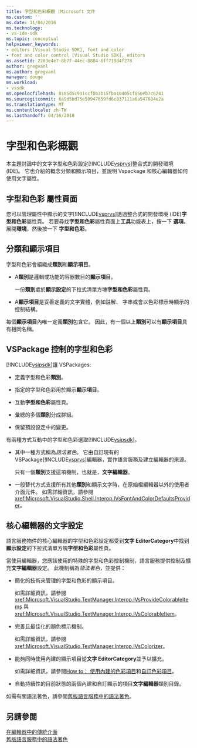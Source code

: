 ```yaml
---
title: 字型和色彩概觀 |Microsoft 文件
ms.custom: ''
ms.date: 11/04/2016
ms.technology:
- vs-ide-sdk
ms.topic: conceptual
helpviewer_keywords:
- editors [Visual Studio SDK], font and color
- font and color control [Visual Studio SDK], editors
ms.assetid: 2203e4e7-8b7f-44ec-8884-6ff718d4f278
author: gregvanl
ms.author: gregvanl
manager: douge
ms.workload:
- vssdk
ms.openlocfilehash: 8185d5c931ccf0b3b15fba10405cf050eb7c6241
ms.sourcegitcommit: 6a9d5bd75e50947659fd6c837111a6a547884e2a
ms.translationtype: MT
ms.contentlocale: zh-TW
ms.lasthandoff: 04/16/2018
---
```

# <a name="font-and-color-overview"></a>字型和色彩概觀
本主題討論中的文字字型和色彩設定[!INCLUDE[vsprvs](../code-quality/includes/vsprvs_md.md)]整合式的開發環境 (IDE)。 它也介紹的概念分類和顯示項目，並說明 Vspackage 和核心編輯器如何使用文字屬性。  
  
## <a name="the-fonts-and-colors-property-page"></a>字型和色彩 屬性頁面  
 您可以管理屬性中顯示的文字[!INCLUDE[vsprvs](../code-quality/includes/vsprvs_md.md)]透過整合式的開發環境 (IDE)**字型和色彩**屬性頁。 若要尋找**字型和色彩**屬性頁面上**工具**功能表上，按一下 **選項**。 展開**環境**，然後按一下 **字型和色彩**。  
  
## <a name="categories-and-display-items"></a>分類和顯示項目  
 字型和色彩會組織成**類別**和**顯示項目**。  
  
-   A**類別**是邏輯或功能的容器數目的**顯示項目**。  
  
     一份**類別**處於**顯示設定**的下拉式清單方塊**字型和色彩**屬性頁。  
  
-   A**顯示項目**是妥善定義的文字實體，例如註解、 字串或會以色彩標示時顯示的控制結構。  
  
 每個**顯示項目**內唯一定義**類別**包含它。 因此，有一個以上**類別**可以有**顯示項目**具有相同名稱。  
  
## <a name="vspackage-control-of-fonts-and-colors"></a>VSPackage 控制的字型和色彩  
 [!INCLUDE[vsipsdk](../extensibility/includes/vsipsdk_md.md)]讓 VSPackages:  
  
-   定義字型和色彩**類別**。  
  
-   指定的字型和色彩用於顯示**顯示項目**。  
  
-   互動**字型和色彩**屬性頁。  
  
-   彙總的多個**類別**分成群組。  
  
-   保留預設設定中的變更。  
  
 有兩種方式互動中的字型和色彩選取[!INCLUDE[vsipsdk](../extensibility/includes/vsipsdk_md.md)]。  
  
-   其中一種方式稱為*語法著色*。 它由自訂現有的 VSPackage[!INCLUDE[vsprvs](../code-quality/includes/vsprvs_md.md)]編輯器，實作語言服務及建立編輯器的來源。  
  
     只有一個**類別**支援這項機制，也就是，**文字編輯器**。  
  
-   一般替代方式支援所有其他**類別**和顯示文字時，在原始檔編輯器以外的使用者介面元件。 如需詳細資訊，請參閱<xref:Microsoft.VisualStudio.Shell.Interop.IVsFontAndColorDefaultsProvider>。  
  
## <a name="core-editor-text-settings"></a>核心編輯器的文字設定  
 語言服務物件的核心編輯器的字型和色彩設定都受到**文字 EditorCategory**中找到**顯示設定**的下拉式清單方塊**字型和色彩**屬性頁。  
  
 當使用編輯器，您應該使用的特殊的字型和色彩控制機制，語言服務提供控制及擴充**文字編輯器**設定。 此機制稱為*語法著色*，並提供：  
  
-   簡化的技術來管理的字型和色彩的顯示項目。  
  
     如需詳細資訊，請參閱 <xref:Microsoft.VisualStudio.TextManager.Interop.IVsProvideColorableItems> 與 <xref:Microsoft.VisualStudio.TextManager.Interop.IVsColorableItem>。  
  
-   完善且最佳化的顏色標示機制。  
  
     如需詳細資訊，請參閱<xref:Microsoft.VisualStudio.TextManager.Interop.IVsColorizer>。  
  
-   能夠同時使用內建的顯示項目從**文字 EditorCategory**並予以擴充。  
  
     如需詳細資訊，請參閱[How to： 使用內建的色彩項目](../extensibility/internals/how-to-use-built-in-colorable-items.md)和[自訂色彩項目](../extensibility/internals/custom-colorable-items.md)。  
  
-   自動持續性的目前狀態的兩個內建和自訂顯示的項目**文字編輯器**類別目錄。  
  
 如需有關語法著色，請參閱[舊版語言服務中的語法著色](../extensibility/internals/syntax-coloring-in-a-legacy-language-service.md)。  
  
## <a name="see-also"></a>另請參閱  
 [在編輯器中的傳統介面](../extensibility/legacy-interfaces-in-the-editor.md)   
 [舊版語言服務中的語法著色](../extensibility/internals/syntax-coloring-in-a-legacy-language-service.md)